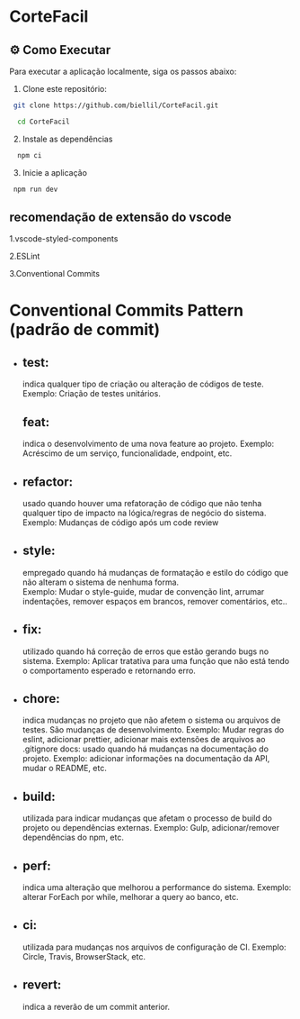 <h1> CorteFacil </h1>

## ⚙️ Como Executar

Para executar a aplicação localmente, siga os passos abaixo:

1. Clone este repositório:

```bash
 git clone https://github.com/biellil/CorteFacil.git
```
```bash
  cd CorteFacil

```

2. Instale as dependências

```bash
  npm ci
```

3. Inicie a aplicação

```bash
 npm run dev
```
## recomendação de extensão do vscode

1.vscode-styled-components

2.ESLint

3.Conventional Commits


# Conventional Commits Pattern (padrão de commit)
<ul>
<li><h2>test:</h2> indica qualquer tipo de criação ou alteração de códigos de teste. Exemplo: Criação de testes unitários.</li>
<h2>feat:</h2> indica o desenvolvimento de uma nova feature ao projeto. Exemplo: Acréscimo de um serviço, funcionalidade, endpoint, etc.
<li>
<h2>refactor:</h2> usado quando houver uma refatoração de código que não tenha qualquer tipo de impacto na lógica/regras de negócio do sistema. Exemplo: Mudanças de código após um code review
</li><li>
<h2>style:</h2> empregado quando há mudanças de formatação e estilo do código que não alteram o sistema de nenhuma forma.
<br/>
Exemplo: Mudar o style-guide, mudar de convenção lint, arrumar indentações, remover espaços em brancos, remover comentários, etc..
</li><li>
<h2>fix:</h2> utilizado quando há correção de erros que estão gerando bugs no sistema.
Exemplo: Aplicar tratativa para uma função que não está tendo o comportamento esperado e retornando erro.
</li><li>
<h2>chore:</h2> indica mudanças no projeto que não afetem o sistema ou arquivos de testes. São mudanças de desenvolvimento.
Exemplo: Mudar regras do eslint, adicionar prettier, adicionar mais extensões de arquivos ao .gitignore
docs: usado quando há mudanças na documentação do projeto.
Exemplo: adicionar informações na documentação da API, mudar o README, etc.
</li><li>
<h2>build:</h2> utilizada para indicar mudanças que afetam o processo de build do projeto ou dependências externas.
Exemplo: Gulp, adicionar/remover dependências do npm, etc.
</li><li>
<h2>perf:</h2> indica uma alteração que melhorou a performance do sistema.
Exemplo: alterar ForEach por while, melhorar a query ao banco, etc.
</li><li>
<h2>ci:</h2> utilizada para mudanças nos arquivos de configuração de CI.
Exemplo: Circle, Travis, BrowserStack, etc.
</li><li>
<h2>revert:</h2> indica a reverão de um commit anterior.
</li><ul>